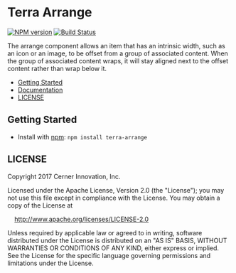 # Terra Arrange


[![NPM version](http://img.shields.io/npm/v/terra-arrange.svg)](https://www.npmjs.org/package/terra-arrange)
[![Build Status](https://travis-ci.org/cerner/terra-ui.svg?branch=master)](https://travis-ci.org/cerner/terra-ui)

The arrange component allows an item that has an intrinsic width, such as an icon or an image, to be offset from a group of associated content. When the group of associated content wraps, it will stay aligned next to the offset content rather than wrap below it.

- [Getting Started](#getting-started)
- [Documentation](https://github.com/cerner/terra-ui/tree/master/packages/terra-arrange/docs)
- [LICENSE](#license)

## Getting Started

- Install with [npm](https://www.npmjs.com): `npm install terra-arrange`

## LICENSE

Copyright 2017 Cerner Innovation, Inc.

Licensed under the Apache License, Version 2.0 (the "License"); you may not use this file except in compliance with the License. You may obtain a copy of the License at

&nbsp;&nbsp;&nbsp;&nbsp;http://www.apache.org/licenses/LICENSE-2.0

Unless required by applicable law or agreed to in writing, software distributed under the License is distributed on an "AS IS" BASIS, WITHOUT WARRANTIES OR CONDITIONS OF ANY KIND, either express or implied. See the License for the specific language governing permissions and limitations under the License.
